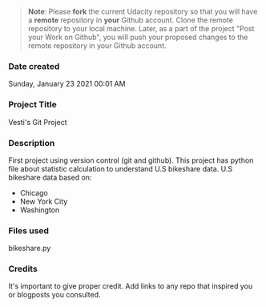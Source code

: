 >**Note**: Please **fork** the current Udacity repository so that you will have a **remote** repository in **your** Github account. Clone the remote repository to your local machine. Later, as a part of the project "Post your Work on Github", you will push your proposed changes to the remote repository in your Github account.

### Date created
Sunday, January 23 2021 00:01 AM

### Project Title
Vesti's Git Project

### Description
First project using version control (git and github).
This project has python file about statistic calculation to understand U.S bikeshare data.
U.S bikeshare data based on:
- Chicago
- New York City
- Washington

### Files used
bikeshare.py

### Credits
It's important to give proper credit. Add links to any repo that inspired you or blogposts you consulted.

